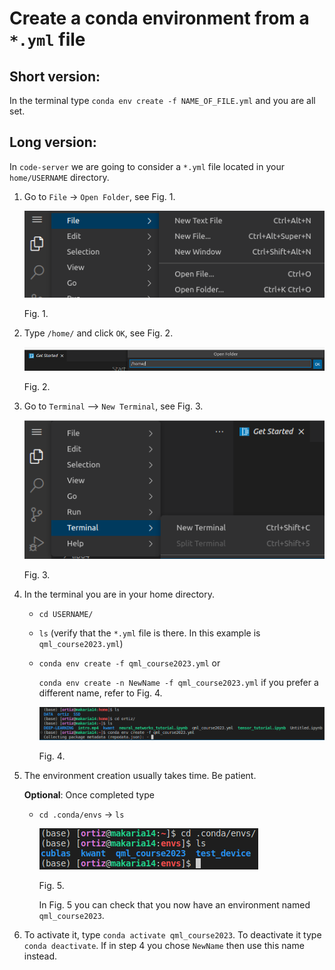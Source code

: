 # Create a conda environment from a `*.yml` file

## Short version: 

In the terminal type `conda env create -f NAME_OF_FILE.yml` and you are all set.

## Long version:

In `code-server` we are going to consider a `*.yml` file located in your `home/USERNAME` directory.

1.  Go to `File` -> `Open Folder`, see Fig. 1.

     ![env-1.png](images/env-1.png)
     
	 Fig. 1.

2. Type `/home/` and click `OK`, see Fig. 2.
    
	![env-2.png](images/env-2.png)
    
	Fig. 2.

3.  Go to `Terminal` --> `New Terminal`, see Fig. 3.

     ![env-3.png](images/env-3.png)
    
	 Fig. 3.

4. In the terminal you are in your home directory.
    - `cd USERNAME/`
    - `ls` (verify that the `*.yml` file is there. In this example is `qml_course2023.yml`)
    - `conda env create -f qml_course2023.yml` or
      
      `conda env create -n NewName -f qml_course2023.yml` if you prefer a different name, refer to Fig. 4.

      ![env-4.png](images/env-4.png)
      
	  Fig. 4.

5. The environment creation usually takes time. Be patient.

   **Optional**: Once completed type 
    - `cd .conda/envs` -> `ls`
 
       ![env-5.png](images/env-5.png)
	   
	   Fig. 5.

       In Fig. 5 you can check that you now have an environment named `qml_course2023`.

6. To activate it, type `conda activate qml_course2023`. To deactivate it type  `conda deactivate`. If in step 4 you chose `NewName` then use this name instead.






